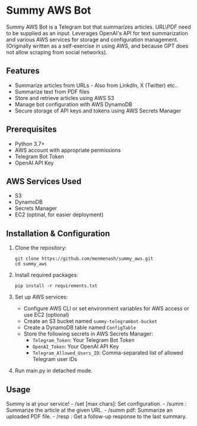 # Summy AWS Bot

Summy AWS Bot is a Telegram bot that summarizes articles.
URL\PDF need to be supplied as an input.
Leverages OpenAI's API for text summarization and various AWS services for storage and configuration management.
(Originally written as a self-exercise in using AWS, and because GPT does not allow scraping from social networks).

## Features

- Summarize articles from URLs - Also from LinkdIn, X (Twitter) etc..
- Summarize text from PDF files
- Store and retrieve articles using AWS S3
- Manage bot configuration with AWS DynamoDB
- Secure storage of API keys and tokens using AWS Secrets Manager

## Prerequisites

- Python 3.7+
- AWS account with appropriate permissions
- Telegram Bot Token
- OpenAI API Key

## AWS Services Used

- S3
- DynamoDB
- Secrets Manager
- EC2 (optinal, for easier deployment)

## Installation & Configuration

1. Clone the repository:
   ```
   git clone https://github.com/menmenash/summy_aws.git
   cd summy_aws
   ```

2. Install required packages:
   ```
   pip install -r requirements.txt
   ```
   
3. Set up AWS services:
   - Configure AWS CLI or set environment variables for AWS access or use EC2 (optional)
   - Create an S3 bucket named `summy-telegrambot-bucket`
   - Create a DynamoDB table named `ConfigTable`
   - Store the following secrets in AWS Secrets Manager:
     - `Telegram_Token`: Your Telegram Bot Token
     - `OpenAI_Token`: Your OpenAI API Key
     - `Telegram_Allowed_Users_ID`: Comma-separated list of allowed Telegram user IDs
       
4. Run main.py in detached mode.
   
## Usage

Summy is at your service!
      - /set <lang> <word limit> [max chars]: Set configuration.
      - /summ <url>: Summarize the article at the given URL.
      - /summ pdf: Summarize an uploaded PDF file.
      - /resp <response>: Get a follow-up response to the last summary.

